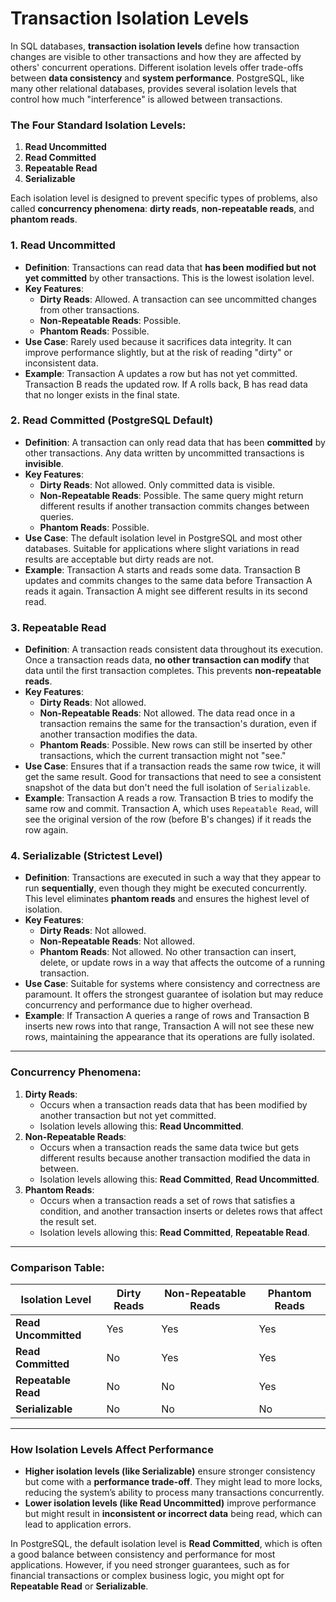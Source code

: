 # Transaction Isolation Levels

In SQL databases, **transaction isolation levels** define how transaction changes are visible to other transactions and how they are affected by others' concurrent operations. Different isolation levels offer trade-offs between **data consistency** and **system performance**. PostgreSQL, like many other relational databases, provides several isolation levels that control how much "interference" is allowed between transactions.

### The Four Standard Isolation Levels:

1. **Read Uncommitted**
2. **Read Committed**
3. **Repeatable Read**
4. **Serializable**

Each isolation level is designed to prevent specific types of problems, also called **concurrency phenomena**: **dirty reads**, **non-repeatable reads**, and **phantom reads**.

### 1. **Read Uncommitted**

- **Definition**: Transactions can read data that **has been modified but not yet committed** by other transactions. This is the lowest isolation level.
- **Key Features**:
    - **Dirty Reads**: Allowed. A transaction can see uncommitted changes from other transactions.
    - **Non-Repeatable Reads**: Possible.
    - **Phantom Reads**: Possible.
- **Use Case**: Rarely used because it sacrifices data integrity. It can improve performance slightly, but at the risk of reading "dirty" or inconsistent data.
- **Example**: Transaction A updates a row but has not yet committed. Transaction B reads the updated row. If A rolls back, B has read data that no longer exists in the final state.

### 2. **Read Committed** (PostgreSQL Default)

- **Definition**: A transaction can only read data that has been **committed** by other transactions. Any data written by uncommitted transactions is **invisible**.
- **Key Features**:
    - **Dirty Reads**: Not allowed. Only committed data is visible.
    - **Non-Repeatable Reads**: Possible. The same query might return different results if another transaction commits changes between queries.
    - **Phantom Reads**: Possible.
- **Use Case**: The default isolation level in PostgreSQL and most other databases. Suitable for applications where slight variations in read results are acceptable but dirty reads are not.
- **Example**: Transaction A starts and reads some data. Transaction B updates and commits changes to the same data before Transaction A reads it again. Transaction A might see different results in its second read.

### 3. **Repeatable Read**

- **Definition**: A transaction reads consistent data throughout its execution. Once a transaction reads data, **no other transaction can modify** that data until the first transaction completes. This prevents **non-repeatable reads**.
- **Key Features**:
    - **Dirty Reads**: Not allowed.
    - **Non-Repeatable Reads**: Not allowed. The data read once in a transaction remains the same for the transaction's duration, even if another transaction modifies the data.
    - **Phantom Reads**: Possible. New rows can still be inserted by other transactions, which the current transaction might not "see."
- **Use Case**: Ensures that if a transaction reads the same row twice, it will get the same result. Good for transactions that need to see a consistent snapshot of the data but don't need the full isolation of `Serializable`.
- **Example**: Transaction A reads a row. Transaction B tries to modify the same row and commit. Transaction A, which uses `Repeatable Read`, will see the original version of the row (before B's changes) if it reads the row again.

### 4. **Serializable** (Strictest Level)

- **Definition**: Transactions are executed in such a way that they appear to run **sequentially**, even though they might be executed concurrently. This level eliminates **phantom reads** and ensures the highest level of isolation.
- **Key Features**:
    - **Dirty Reads**: Not allowed.
    - **Non-Repeatable Reads**: Not allowed.
    - **Phantom Reads**: Not allowed. No other transaction can insert, delete, or update rows in a way that affects the outcome of a running transaction.
- **Use Case**: Suitable for systems where consistency and correctness are paramount. It offers the strongest guarantee of isolation but may reduce concurrency and performance due to higher overhead.
- **Example**: If Transaction A queries a range of rows and Transaction B inserts new rows into that range, Transaction A will not see these new rows, maintaining the appearance that its operations are fully isolated.

---

### **Concurrency Phenomena**:

1. **Dirty Reads**:
    - Occurs when a transaction reads data that has been modified by another transaction but not yet committed.
    - Isolation levels allowing this: **Read Uncommitted**.
2. **Non-Repeatable Reads**:
    - Occurs when a transaction reads the same data twice but gets different results because another transaction modified the data in between.
    - Isolation levels allowing this: **Read Committed**, **Read Uncommitted**.
3. **Phantom Reads**:
    - Occurs when a transaction reads a set of rows that satisfies a condition, and another transaction inserts or deletes rows that affect the result set.
    - Isolation levels allowing this: **Read Committed**, **Repeatable Read**.

---

### **Comparison Table:**

| Isolation Level | Dirty Reads | Non-Repeatable Reads | Phantom Reads |
| --- | --- | --- | --- |
| **Read Uncommitted** | Yes | Yes | Yes |
| **Read Committed** | No | Yes | Yes |
| **Repeatable Read** | No | No | Yes |
| **Serializable** | No | No | No |

---

### How Isolation Levels Affect Performance

- **Higher isolation levels (like Serializable)** ensure stronger consistency but come with a **performance trade-off**. They might lead to more locks, reducing the system’s ability to process many transactions concurrently.
- **Lower isolation levels (like Read Uncommitted)** improve performance but might result in **inconsistent or incorrect data** being read, which can lead to application errors.

In PostgreSQL, the default isolation level is **Read Committed**, which is often a good balance between consistency and performance for most applications. However, if you need stronger guarantees, such as for financial transactions or complex business logic, you might opt for **Repeatable Read** or **Serializable**.